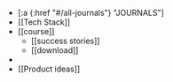 - [:a {:href "#/all-journals"} "JOURNALS"]
- [[Tech Stack]]
- [[course]]
	- [[success stories]]
	- [[download]]
-
- [[Product ideas]]